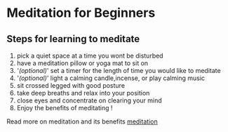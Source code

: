 # **Meditation for Beginners**

## **Steps for learning to meditate**

1. pick a quiet space at a time you wont be disturbed
2. have a meditation pillow or yoga mat to sit on
3. '*(optional)*' set a timer for the length of time you would like to meditate
4. '*(optional)*' light a calming candle,incense, or play calming music
5.  sit crossed legged with good posture
6. take deep breaths and relax into your position
7. close eyes and concentrate on clearing your mind 
8. Enjoy the benefits of meditating !


Read more on meditation and its benefits [meditation](https://meditationinnewyork.org) 